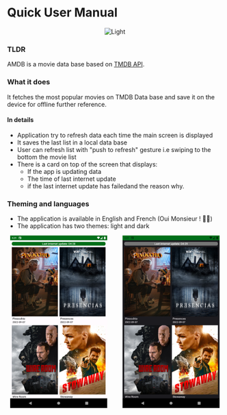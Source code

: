 # Quick User Manual

<p align="center">
  <img alt="Light" src="../assets/app_demo.gif" width="60%">
</p>

### TLDR

AMDB is a movie data base based on [TMDB API](https://developers.themoviedb.org/3).

### What it does

It fetches the most popular movies on TMDB Data base and save it on the device for offline further
reference.

#### In details

* Application try to refresh data each time the main screen is displayed
* It saves the last list in a local data base
* User can refresh list with "push to refresh" gesture i.e swiping to the bottom the movie list
* There is a card on top of the screen that displays:
  * If the app is updating data
  * The time of last internet update
  * if the last internet update has failedand the reason why.

### Theming and languages

* The application is available in English and French (Oui Monsieur ! 🥖🍷)
* The application has two themes: light and dark

<p align="center">
  <img alt="Light" src="../assets/light_theme_screenshot.png" width="45%">
&nbsp; &nbsp; &nbsp; &nbsp;
  <img alt="Dark" src="../assets/dark_theme_screenshot.png" width="45%">
</p>
